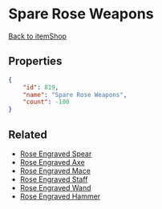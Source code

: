 # Spare Rose Weapons

<no description available>

[Back to itemShop](../item-shops.md)

## Properties

```json
{
    "id": 819,
    "name": "Spare Rose Weapons",
    "count": -100
}
```

## Related

- [Rose Engraved Spear](../items/22198-rose-engraved-spear.md)
- [Rose Engraved Axe](../items/22199-rose-engraved-axe.md)
- [Rose Engraved Mace](../items/22200-rose-engraved-mace.md)
- [Rose Engraved Staff](../items/22201-rose-engraved-staff.md)
- [Rose Engraved Wand](../items/22202-rose-engraved-wand.md)
- [Rose Engraved Hammer](../items/22203-rose-engraved-hammer.md)

